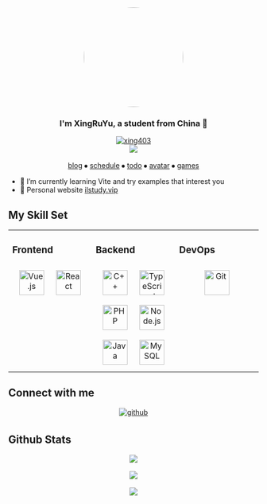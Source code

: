<div align="center"> 
	<img src="https://avatars.githubusercontent.com/u/74746021" align="center" height="" width="200" style="border-radius: 50%;" /> </div>
<h3 align="center">I'm XingRuYu, a student from China 🚀</h3>
<div align="center">
	<a href="https://github.com/xing403">
		<img src="https://readme-typing-svg.demolab.com?font=Fira+Code&weight=600&size=24&pause=1000&color=CDD9E5&background=22272E00&center=true&vCenter=true&random=false&width=610&lines=maintain+interests+and+hobbies." alt="xing403" />
	</a>
</div>
<div align="center">
	<img src="https://komarev.com/ghpvc/?username=xing403&&style=flat-square" align="center" />
</div>
<br/> 
<div align="center">
	<smap>
		<a href="https://ilstudy.vip">blog</a> ⦁
		<a href="http://schedule.ilstudy.vip">schedule</a> ⦁
		<a href="http://todo.ilstudy.vip">todo</a> ⦁
		<a href="https://avatar.ilstudy.vip">avatar</a> ⦁
		<a href="http://games.ilstudy.vip">games</a>
	</smap>
</div>

- 🌱 I’m currently learning Vite and  try examples that interest you
- 🔗 Personal website [ilstudy.vip](http://ilstudy.vip)      

## My Skill Set

<table>
	<tr>
		<td valign="top" width="33%">
			<h3> Frontend</h3>
            <div align="center">
              <a href="https://vuejs.org/" target="_blank"><img style="margin: 10px" src="https://profilinator.rishav.dev/skills-assets/vuejs-original-wordmark.svg" alt="Vue.js" height="50" /></a>
              <a href="https://reactjs.org/" target="_blank"><img style="margin: 10px" src="https://profilinator.rishav.dev/skills-assets/react-original-wordmark.svg" alt="React" height="50" />  </a>
            </div>
          </td>
        <td valign="top" width="33%">
        <h3> Backend </h3>
        <div align="center">
          <a href="https://www.cplusplus.com/" target="_blank"><img style="margin: 10px" src="https://profilinator.rishav.dev/skills-assets/cplusplus-original.svg" alt="C++" height="50" /></a>
          <a href="https://www.typescriptlang.org/" target="_blank"><img style="margin: 10px" src="https://profilinator.rishav.dev/skills-assets/typescript-original.svg" alt="TypeScript" height="50" /></a>
          <a href="https://www.php.net/" target="_blank"><img style="margin: 10px" src="https://profilinator.rishav.dev/skills-assets/php-original.svg" alt="PHP" height="50" /></a>
          <a href="https://nodejs.org/" target="_blank"><img style="margin: 10px" src="https://profilinator.rishav.dev/skills-assets/nodejs-original-wordmark.svg" alt="Node.js" height="50" /></a>
          <a href="https://nodejs.org/" target="_blank"><img style="margin: 10px" src="https://profilinator.rishav.dev/skills-assets/java-original-wordmark.svg" alt="Java" height="50" /></a>
          <a href="https://www.mysql.com/" target="_blank"><img style="margin: 10px" src="https://profilinator.rishav.dev/skills-assets/mysql-original-wordmark.svg" alt="MySQL" height="50" /></a>
        </div>
      </td>
      <td valign="top" width="33%">
        <h3>DevOps</h3>
        <div align="center">
          <a href="https://github.com/" target="_blank"><img style="margin: 10px" src="https://profilinator.rishav.dev/skills-assets/git-scm-icon.svg" alt="Git" height="50" /></a>
        </div>
      </td>
    </tr>
  </table>
  
## Connect with me

<div align="center"> 
  <a href="https://github.com/xing403" target="_blank"> <img src="https://img.shields.io/badge/github-%2324292e.svg?&style=for-the-badge&logo=github&logoColor=white" alt=github style="margin-bottom: 5px;" /> </a>   
</div>

## Github Stats   

<div align="center"><img src="https://github-readme-stats.vercel.app/api?username=xing403&show_icons=true&count_private=true&hide_border=true" align="center" /></div>    
<br/> 

<div align="center"><img src="https://github-readme-activity-graph.vercel.app/graph?username=xing403&theme=xcode" /> </div> 
<br/> 

<div align="center"> <img src="https://profile-counter.glitch.me/xing403/count.svg" /> </div>
